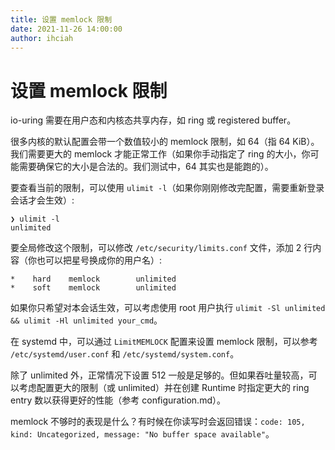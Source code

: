 ```yaml
---
title: 设置 memlock 限制
date: 2021-11-26 14:00:00
author: ihciah
---
```


# 设置 memlock 限制
io-uring 需要在用户态和内核态共享内存，如 ring 或 registered buffer。

很多内核的默认配置会带一个数值较小的 memlock 限制，如 64（指 64 KiB）。我们需要更大的 memlock 才能正常工作（如果你手动指定了 ring 的大小，你可能需要确保它的大小是合法的。我们测试中，64 其实也是能跑的）。

要查看当前的限制，可以使用 `ulimit -l`（如果你刚刚修改完配置，需要重新登录会话才会生效）:
```
❯ ulimit -l
unlimited
```

要全局修改这个限制，可以修改 `/etc/security/limits.conf` 文件，添加 2 行内容（你也可以把星号换成你的用户名）:
```
*    hard    memlock        unlimited
*    soft    memlock        unlimited
```

如果你只希望对本会话生效，可以考虑使用 root 用户执行 `ulimit -Sl unlimited && ulimit -Hl unlimited your_cmd`。

在 systemd 中，可以通过 `LimitMEMLOCK` 配置来设置 memlock 限制，可以参考 `/etc/systemd/user.conf` 和 `/etc/systemd/system.conf`。

除了 unlimited 外，正常情况下设置 512 一般是足够的。但如果吞吐量较高，可以考虑配置更大的限制（或 unlimited）并在创建 Runtime 时指定更大的 ring entry 数以获得更好的性能（参考 configuration.md）。

memlock 不够时的表现是什么？有时候在你读写时会返回错误：`code: 105, kind: Uncategorized, message: "No buffer space available"`。
